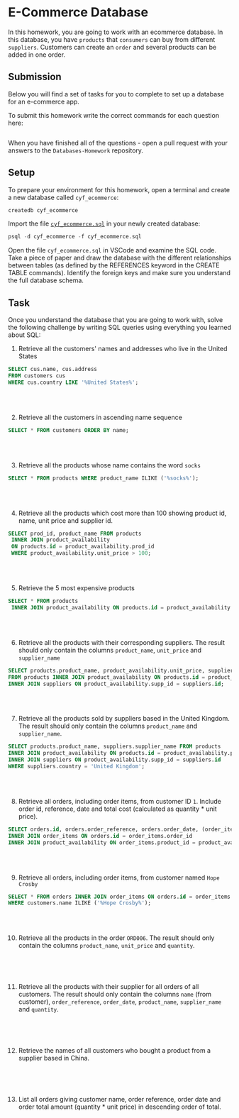 # E-Commerce Database

In this homework, you are going to work with an ecommerce database. In this database, you have `products` that `consumers` can buy from different `suppliers`. Customers can create an `order` and several products can be added in one order.

## Submission

Below you will find a set of tasks for you to complete to set up a database for an e-commerce app.

To submit this homework write the correct commands for each question here:

```sql


```

When you have finished all of the questions - open a pull request with your answers to the `Databases-Homework` repository.

## Setup

To prepare your environment for this homework, open a terminal and create a new database called `cyf_ecommerce`:

```sql
createdb cyf_ecommerce
```

Import the file [`cyf_ecommerce.sql`](./cyf_ecommerce.sql) in your newly created database:

```sql
psql -d cyf_ecommerce -f cyf_ecommerce.sql
```

Open the file `cyf_ecommerce.sql` in VSCode and examine the SQL code. Take a piece of paper and draw the database with the different relationships between tables (as defined by the REFERENCES keyword in the CREATE TABLE commands). Identify the foreign keys and make sure you understand the full database schema.

## Task

Once you understand the database that you are going to work with, solve the following challenge by writing SQL queries using everything you learned about SQL:

1. Retrieve all the customers' names and addresses who live in the United States

```sql
SELECT cus.name, cus.address
FROM customers cus
WHERE cus.country LIKE '%United States%';

```

<br></br>

2. Retrieve all the customers in ascending name sequence

```sql
SELECT * FROM customers ORDER BY name;

```

<br></br>

3. Retrieve all the products whose name contains the word `socks`

```sql
SELECT * FROM products WHERE product_name ILIKE ('%socks%');

```

<br></br>

4. Retrieve all the products which cost more than 100 showing product id, name, unit price and supplier id.

```sql
SELECT prod_id, product_name FROM products
 INNER JOIN product_availability
 ON products.id = product_availability.prod_id
 WHERE product_availability.unit_price > 100;

```

<br></br>

5. Retrieve the 5 most expensive products

```sql
SELECT * FROM products
 INNER JOIN product_availability ON products.id = product_availability.prod_id ORDER BY product_availability.unit_price DESC LIMIT 5;

```

<br></br>

6. Retrieve all the products with their corresponding suppliers. The result should only contain the columns `product_name`, `unit_price` and `supplier_name`

```sql
SELECT products.product_name, product_availability.unit_price, suppliers.supplier_name
FROM products INNER JOIN product_availability ON products.id = product_availability.prod_id
INNER JOIN suppliers ON product_availability.supp_id = suppliers.id;

```

<br></br>

7. Retrieve all the products sold by suppliers based in the United Kingdom. The result should only contain the columns `product_name` and `supplier_name`.

```sql
SELECT products.product_name, suppliers.supplier_name FROM products
INNER JOIN product_availability ON products.id = product_availability.prod_id
INNER JOIN suppliers ON product_availability.supp_id = suppliers.id
WHERE suppliers.country = 'United Kingdom';

```

<br></br>

8. Retrieve all orders, including order items, from customer ID `1`. Include order id, reference, date and total cost (calculated as quantity \* unit price).

```sql
SELECT orders.id, orders.order_reference, orders.order_date, (order_items.quantity*product_availability.unit_price) AS total_cost FROM orders
INNER JOIN order_items ON orders.id = order_items.order_id
INNER JOIN product_availability ON order_items.product_id = product_availability.prod_id WHERE orders.customer_id = 1;

```

<br></br>

9. Retrieve all orders, including order items, from customer named `Hope Crosby`

```sql
SELECT * FROM orders INNER JOIN order_items ON orders.id = order_items.order_id INNER JOIN customers ON orders.customer_id = customers.id
WHERE customers.name ILIKE ('%Hope Crosby%');

```

<br></br>

10. Retrieve all the products in the order `ORD006`. The result should only contain the columns `product_name`, `unit_price` and `quantity`.

```sql


```

<br></br>

11. Retrieve all the products with their supplier for all orders of all customers. The result should only contain the columns `name` (from customer), `order_reference`, `order_date`, `product_name`, `supplier_name` and `quantity`.

```sql


```

<br></br>

12. Retrieve the names of all customers who bought a product from a supplier based in China.

```sql


```

<br></br>

13. List all orders giving customer name, order reference, order date and order total amount (quantity \* unit price) in descending order of total.

```sql


```

<br></br>
